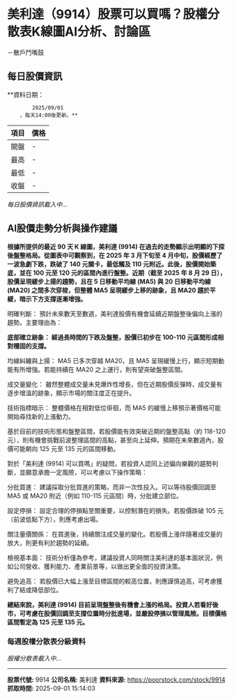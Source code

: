 # 美利達（9914）股票可以買嗎？股權分散表K線圖AI分析、討論區
－散戶鬥嘴鼓

## 每日股價資訊

**資料日期：
        
            2025/09/01
        ，每天14:00後更新。**

| 項目 | 價格 |
|------|------|
| 開盤 | - |
| 最高 | - |
| 最低 | - |
| 收盤 | - |

*每日股價資訊載入中...*

## AI股價走勢分析與操作建議

**根據所提供的最近 90 天 K 線圖，美利達 (9914) 在過去的走勢顯示出明顯的下探後盤整格局。從圖表中可觀察到，在 2025 年 3 月下旬至 4 月中旬，股價經歷了一波急劇下跌，跌破了 140 元關卡，最低觸及 110 元附近。此後，股價開始築底，並在 100 元至 120 元的區間內進行盤整。近期（截至 2025 年 8 月 29 日），股價呈現緩步上揚的趨勢，且在 5 日移動平均線 (MA5) 與 20 日移動平均線 (MA20) 之間多次穿梭，但整體 MA5 呈現緩步上移的跡象，且 MA20 趨於平緩，暗示下方支撐逐漸增強。**

明確判斷： 預計未來數天至數週，美利達股價有機會延續近期盤整後偏向上漲的趨勢。主要理由為：

**底部確立跡象： 經過長時間的下跌及盤整，股價已初步在 100-110 元區間形成相對穩固的支撐。**

均線糾纏與上揚： MA5 已多次穿越 MA20，且 MA5 呈現緩慢上行，顯示短期動能有所增強。若能持續在 MA20 之上運行，則有望突破盤整區間。

成交量變化： 雖然整體成交量未見爆炸性增長，但在近期股價反彈時，成交量有逐步增溫的跡象，顯示市場的關注度正在提升。

技術指標暗示： 整體價格在相對低位徘徊，而 MA5 的緩慢上移預示著價格可能開始尋找新的上漲動力。

基於目前的技術形態和盤整區間，若股價能有效突破近期的盤整高點（約 118-120 元），則有機會挑戰前波整理區間的高點，甚至向上延伸。預期在未來數週內，股價可能朝向 125 元至 135 元的區間移動。

對於「美利達 (9914) 可以買嗎」的疑問，若投資人認同上述偏向樂觀的趨勢判斷，並願意承擔一定風險，可以考慮以下操作策略：

分批買進： 建議採取分批買進的策略，而非一次性投入。可以等待股價回調至 MA5 或 MA20 附近（例如 110-115 元區間）時，分批建立部位。

設定停損： 設定合理的停損點至關重要，以控制潛在的損失。若股價跌破 105 元（前波低點下方），則應考慮出場。

關注量價關係： 在買進後，持續關注成交量的變化。若股價上漲伴隨著成交量的放大，則更有利於趨勢的延續。

檢視基本面： 技術分析僅為參考，建議投資人同時關注美利達的基本面狀況，例如公司營收、獲利能力、產業前景等，以做出更全面的投資決策。

避免追高： 若股價已大幅上漲至目標區間的較高位置，則應謹慎追高，可考慮獲利了結或降低部位。

**總結來說，美利達 (9914) 目前呈現盤整後有機會上漲的格局。投資人若看好後市，可考慮在股價回調至支撐位置時分批進場，並嚴設停損以管理風險。目標價格區間暫定為 125 元至 135 元。**

### 每週股權分散表分級資料

*股權分散表載入中...*

---

**股票代號:** 9914
**公司名稱:** 美利達
**資料來源:** https://poorstock.com/stock/9914
**抓取時間:** 2025-09-01 15:14:03